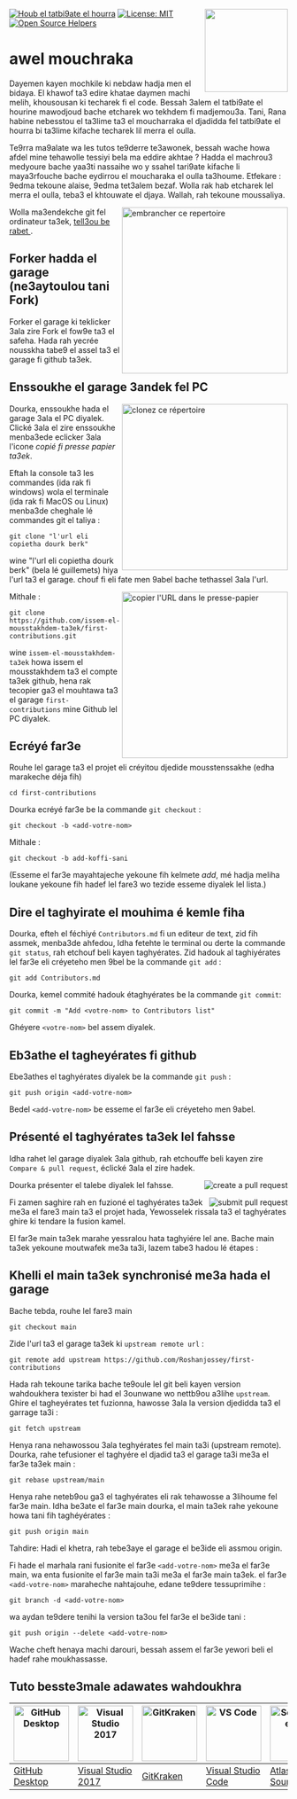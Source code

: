 [![Houb el tatbi9ate el hourra](https://badges.frapsoft.com/os/v1/open-source.svg?v=103)](https://github.com/ellerbrock/open-source-badges/)
[<img align="right" width="150" src="https://firstcontributions.github.io/assets/Readme/join-slack-team.png">](https://join.slack.com/t/firstcontributors/shared_invite/zt-1hg51qkgm-Xc7HxhsiPYNN3ofX2_I8FA)
[![License: MIT](https://img.shields.io/badge/License-MIT-green.svg)](https://opensource.org/licenses/MIT)
[![Open Source Helpers](https://www.codetriage.com/roshanjossey/first-contributions/badges/users.svg)](https://www.codetriage.com/roshanjossey/first-contributions)


# awel mouchraka

Dayemen kayen mochkile ki nebdaw hadja men el bidaya. El khawof ta3 edire khatae daymen machi melih, khousousan ki techarek fi el code. Bessah 3alem el tatbi9ate el hourine mawodjoud bache etcharek wo tekhdem fi madjemou3a. Tani, Rana habine nebesstou el ta3lime ta3 el moucharraka el djadidda fel tatbi9ate el hourra bi ta3lime kifache techarek lil merra el oulla.  

Te9rra ma9alate wa les tutos te9derre te3awonek, bessah wache howa afdel mine tehawolle tessiyi bela ma eddire akhtae ? Hadda el machrou3 medyoure bache yaa3ti nassaihe wo y ssahel tari9ate kifache li maya3rfouche bache eydirrou el moucharaka el oulla ta3houme. Etfekare : 9edma tekoune alaise, 9edma tet3alem bezaf. Wolla rak hab etcharek lel merra el oulla, teba3 el khtouwate el djaya. Wallah, rah tekoune moussaliya.

<img align="right" width="300" src="https://firstcontributions.github.io/assets/Readme/fork.png" alt="embrancher ce repertoire" />

Wolla ma3endekche git fel ordinateur ta3ek, [ tell3ou be rabet ]( https://help.github.com/articles/set-up-git/ ).

## Forker hadda el garage (ne3aytoulou tani Fork)

Forker el garage ki teklicker 3ala zire Fork el fow9e ta3 el safeha.
Hada rah yecrée nousskha tabe9 el assel ta3 el garage fi github ta3ek.

## Enssoukhe el garage 3andek fel PC

<img align="right" width="300" src="https://firstcontributions.github.io/assets/Readme/clone.png" alt="clonez ce répertoire" />

Dourka, enssoukhe hada el garage 3ala el PC diyalek. Clické 3ala el zire enssoukhe menba3ede eclicker 3ala l'icone *copié fi presse papier ta3ek*.

Eftah la console ta3 les commandes (ida rak fi windows) wola el terminale (ida rak fi MacOS ou Linux) menba3de cheghale lé commandes git el taliya :

```
git clone "l'url eli copietha dourk berk"
```
wine "l'url eli copietha dourk berk" (bela lé guillemets) hiya l'url ta3 el garage. chouf fi eli fate men 9abel bache tethassel 3ala l'url.

<img align="right" width="300" src="https://firstcontributions.github.io/assets/Readme/copy-to-clipboard.png" alt="copier l'URL dans le presse-papier" />

Mithale :
```
git clone https://github.com/issem-el-mousstakhdem-ta3ek/first-contributions.git
```

wine `issem-el-mousstakhdem-ta3ek` howa issem el mousstakhdem ta3 el compte ta3ek github, hena rak tecopier ga3 el mouhtawa ta3 el garage `first-contributions` mine Github lel PC diyalek.

## Ecréyé far3e

Rouhe lel garage ta3 el projet eli créyitou djedide mousstenssakhe (edha marakeche déja fih)

```
cd first-contributions
```

Dourka ecréyé far3e be la commande `git checkout` :

```
git checkout -b <add-votre-nom>
```

Mithale :
```
git checkout -b add-koffi-sani
```
(Esseme el far3e mayahtajeche yekoune fih kelmete *add*, mé hadja meliha loukane yekoune fih hadef lel fare3 wo tezide esseme diyalek lel lista.)

## Dire el taghyirate el mouhima é kemle fiha

Dourka, efteh el féchiyé `Contributors.md` fi un editeur de text, zid fih assmek, menba3de ahfedou, Idha fetehte le terminal ou derte la commande `git status`, rah etchouf beli kayen taghyérates. Zid hadouk al taghiyérates lel far3e eli créyeteho men 9bel be la commande `git add` :
```
git add Contributors.md
```

Dourka, kemel commité hadouk étaghyérates be la commande `git commit`:

```
git commit -m "Add <votre-nom> to Contributors list"
```
Ghéyere `<votre-nom>` bel assem diyalek.

## Eb3athe el tagheyérates fi github

Ebe3athes el taghyérates diyalek be la commande `git push` :
```
git push origin <add-votre-nom>
```
Bedel `<add-votre-nom>` be esseme el far3e eli créyeteho men 9abel.

## Présenté el taghyérates ta3ek lel fahsse

Idha rahet lel garage diyalek 3ala github, rah etchouffe beli kayen zire `Compare & pull request`, éclické 3ala el zire hadek.

<img style="float: right;" src="https://firstcontributions.github.io/assets/Readme/compare-and-pull.png" alt="create a pull request" />

Dourka présenter el talebe diyalek lel fahsse.

<img style="float: right;" src="https://firstcontributions.github.io/assets/Readme/submit-pull-request.png" alt="submit pull request" />

Fi zamen saghire rah en fuzioné el taghyérates ta3ek me3a el fare3 main ta3 el projet hada, Yewosselek rissala ta3 el taghyérates ghire ki tendare la fusion kamel.

El far3e main ta3ek marahe yessralou hata taghyiére lel ane. Bache main ta3ek yekoune moutwafek me3a ta3i, lazem tabe3 hadou lé étapes :

## Khelli el main ta3ek synchronisé me3a hada el garage

 Bache tebda, rouhe lel fare3 main
 ```
 git checkout main
 ```

 Zide l'url ta3 el garage ta3ek ki `upstream remote url` :
```
git remote add upstream https://github.com/Roshanjossey/first-contributions
```

Hada rah tekoune tarika bache te9oule lel git beli kayen version wahdoukhera texister bi had el 3ounwane wo nettb9ou a3lihe `upstream`. Ghire el tagheyérates tet fuzionna, hawosse 3ala la version djedidda ta3 el garrage ta3i :
```
git fetch upstream
```

Henya rana nehawossou 3ala teghyérates fel main ta3i (upstream remote). Dourka, rahe tefusioner el taghyére el djadid ta3 el garage ta3i me3a el far3e ta3ek main :
```
git rebase upstream/main
```
Henya rahe neteb9ou ga3 el taghyérates eli rak tehawosse a 3lihoume fel far3e main. Idha be3ate el far3e main dourka, el main ta3ek rahe yekoune howa tani fih taghéyérates :
```
git push origin main
```
Tahdire: Hadi el khetra, rah tebe3aye el garage el be3ide eli assmou origin.

Fi hade el marhala rani fusionite el far3e `<add-votre-nom>` me3a el far3e main, wa enta fusionite el far3e main ta3i me3a el far3e main ta3ek. el far3e `<add-votre-nom>` maraheche nahtajouhe, edane te9dere tessuprimihe :

```
git branch -d <add-votre-nom>
```
wa aydan te9dere tenihi la version ta3ou fel far3e el be3ide tani :
```
git push origin --delete <add-votre-nom>
```
Wache cheft henaya machi darouri, bessah assem el far3e yewori beli el hadef rahe moukhassasse.

## Tuto besste3male adawates wahdoukhra


| <a href="../gui-tool-tutorials/github-desktop-tutorial.md"><img alt="GitHub Desktop" src="https://desktop.github.com/images/desktop-icon.svg" width="100"></a> | <a href="../gui-tool-tutorials/github-windows-vs2017-tutorial.md"><img alt="Visual Studio 2017" src="https://upload.wikimedia.org/wikipedia/commons/c/cd/Visual_Studio_2017_Logo.svg" width="100"></a> | <a href="../gui-tool-tutorials/gitkraken-tutorial.md"><img alt="GitKraken" src="https://firstcontributions.github.io/assets/gui-tool-tutorials/gitkraken-tutorial/gk-icon.png" width="100"></a> | <a href="../gui-tool-tutorials/github-windows-vs-code-tutorial.md"><img alt="VS Code" src="https://upload.wikimedia.org/wikipedia/commons/2/2d/Visual_Studio_Code_1.18_icon.svg" width=100></a> | <a href="../gui-tool-tutorials/sourcetree-macos-tutorial.md"><img alt="Sourcetree App" src="https://wac-cdn.atlassian.com/dam/jcr:81b15cde-be2e-4f4a-8af7-9436f4a1b431/Sourcetree-icon-blue.svg" width=100></a> | <a href="../gui-tool-tutorials/github-windows-intellij-tutorial.md"><img alt="IntelliJ IDEA" src="https://upload.wikimedia.org/wikipedia/commons/thumb/9/9c/IntelliJ_IDEA_Icon.svg/512px-IntelliJ_IDEA_Icon.svg.png" width=100></a> |
| --- | --- | --- | --- | --- | --- |
| [GitHub Desktop](../gui-tool-tutorials/github-desktop-tutorial.md) | [Visual Studio 2017](../gui-tool-tutorials/github-windows-vs2017-tutorial.md) | [GitKraken](../gui-tool-tutorials/gitkraken-tutorial.md) | [Visual Studio Code](../gui-tool-tutorials/github-windows-vs-code-tutorial.md) | [Atlassian Sourcetree](../gui-tool-tutorials/sourcetree-macos-tutorial.md) | [IntelliJ IDEA](../gui-tool-tutorials/github-windows-intellij-tutorial.md) |

